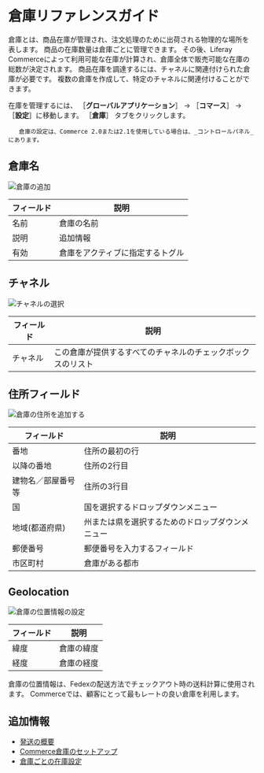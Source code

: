 # 倉庫リファレンスガイド

倉庫とは、商品在庫が管理され、注文処理のために出荷される物理的な場所を表します。 商品の在庫数量は倉庫ごとに管理できます。 その後、Liferay Commerceによって利用可能な在庫が計算され、倉庫全体で販売可能な在庫の総数が決定されます。 商品在庫を調達するには、チャネルに関連付けられた倉庫が必要です。 複数の倉庫を作成して、特定のチャネルに関連付けることができます。

在庫を管理するには、 ［**グローバルアプリケーション**］ → ［**コマース**］ → ［**設定**］に移動します。 ［**倉庫**］ タブをクリックします。

```{note}
   倉庫の設定は、Commerce 2.0または2.1を使用している場合は、_コントロールパネル_にあります。
```

## 倉庫名

![倉庫の追加](./warehouse-reference-guide/images/01.png)

| フィールド | 説明               |
| ----- | ---------------- |
| 名前    | 倉庫の名前            |
| 説明    | 追加情報             |
| 有効    | 倉庫をアクティブに指定するトグル |

## チャネル

![チャネルの選択](./warehouse-reference-guide/images/02.png)

| フィールド | 説明                             |
| ----- | ------------------------------ |
| チャネル  | この倉庫が提供するすべてのチャネルのチェックボックスのリスト |

## 住所フィールド

![倉庫の住所を追加する](./warehouse-reference-guide/images/03.png)

| フィールド     | 説明                       |
| --------- | ------------------------ |
| 番地        | 住所の最初の行                  |
| 以降の番地     | 住所の2行目                   |
| 建物名／部屋番号等 | 住所の3行目                   |
| 国         | 国を選択するドロップダウンメニュー        |
| 地域(都道府県)  | 州または県を選択するためのドロップダウンメニュー |
| 郵便番号      | 郵便番号を入力するフィールド           |
| 市区町村      | 倉庫がある都市                  |

## Geolocation

![倉庫の位置情報の設定](./warehouse-reference-guide/images/04.png)

| フィールド | 説明    |
| ----- | ----- |
| 緯度    | 倉庫の緯度 |
| 経度    | 倉庫の経度 |

倉庫の位置情報は、Fedexの配送方法でチェックアウト時の送料計算に使用されます。 Commerceでは、顧客にとって最もレートの良い倉庫を利用します。

## 追加情報

* [発送の概要](../../orders-and-fulfillment/shipments/introduction-to-shipments.md)
* [Commerce倉庫のセットアップ](./setting-up-commerce-warehouses.md)
* [倉庫ごとの在庫設定](./setting-inventory-by-warehouse.md)
